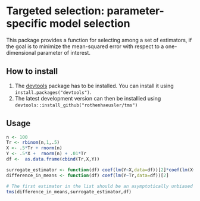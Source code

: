 # Targeted selection: parameter-specific model selection

This package provides a function for selecting among a set of estimators, if the goal is to minimize the mean-squared error with respect to a one-dimensional parameter of interest.

## How to install

1. The [devtools](https://github.com/hadley/devtools) package has to be installed. You can install it using  `install.packages("devtools")`.
2. The latest development version can then be installied using `devtools::install_github("rothenhaeusler/tms")`

## Usage

```R
n <- 100
Tr <- rbinom(n,1,.5)
X <- .5*Tr + rnorm(n)
Y <- .5*X +  rnorm(n) + .01*Tr
df <-  as.data.frame(cbind(Tr,X,Y))

surrogate_estimator <- function(df) coef(lm(Y~X,data=df))[2]*coef(lm(X~Tr,data=df))[2]
difference_in_means <- function(df) coef(lm(Y~Tr,data=df))[2] 

# The first estimator in the list should be an asymptotically unbiased estimator for the parameter of interest; it serves as a benchmark.
tms(difference_in_means,surrogate_estimator,df)
```
